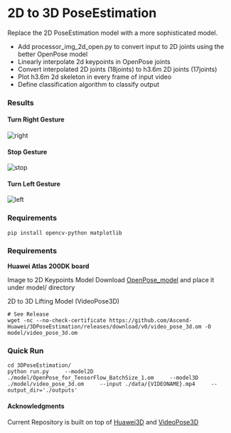 # 2D to 3D PoseEstimation
Replace the 2D PoseEstimation model with a more sophisticated model.
- Add processor_img_2d_open.py to convert input to 2D joints using the better OpenPose model
- Linearly interpolate 2d keypoints in OpenPose joints
- Convert interpolated 2D joints (18joints) to h3.6m 2D joints (17joints)
- Plot h3.6m 2d skeleton in every frame of input video
- Define classification algorithm to classify output

### Results
#### Turn Right Gesture
![right](./outputs/output-right_turn.gif)
#### Stop Gesture
![stop](./outputs/output-stop.gif)
#### Turn Left Gesture
![left](./outputs/output-left_turn.gif)

### Requirements 
```
pip install opencv-python matplotlib
```

### Requirements
**Huawei Atlas 200DK board**

Image to 2D Keypoints Model
Download [OpenPose_model](https://www.notion.so/OpenPose-Model-Script-for-Inference-947bcb0227614dbd9578d7442c69144b#0b5b1688e4044ee9bb7297c19c3e8340) and place it under model/ directory

2D to 3D Lifting Model (VideoPose3D)
``` 
# See Release
wget -nc --no-check-certificate https://github.com/Ascend-Huawei/3DPoseEstimation/releases/download/v0/video_pose_3d.om -O model/video_pose_3d.om
```

### Quick Run
```
cd 3DPoseEstimation/
python run.py     --model2D ./model/OpenPose_for_TensorFlow_BatchSize_1.om     --model3D ./model/video_pose_3d.om     --input ./data/{VIDEONAME}.mp4     --output_dir='./outputs'
```

#### Acknowledgments
Current Repository is built on top of [Huawei3D](https://github.com/Ascend-Huawei/3DPoseEstimation) and [VideoPose3D](https://github.com/facebookresearch/VideoPose3D)